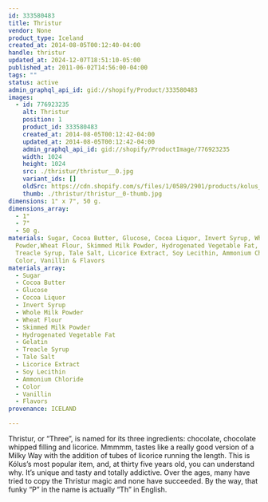 ```yaml
---
id: 333580483
title: Thristur
vendor: None
product_type: Iceland
created_at: 2014-08-05T00:12:40-04:00
handle: thristur
updated_at: 2024-12-07T18:51:10-05:00
published_at: 2011-06-02T14:56:00-04:00
tags: ""
status: active
admin_graphql_api_id: gid://shopify/Product/333580483
images:
  - id: 776923235
    alt: Thristur
    position: 1
    product_id: 333580483
    created_at: 2014-08-05T00:12:42-04:00
    updated_at: 2014-08-05T00:12:42-04:00
    admin_graphql_api_id: gid://shopify/ProductImage/776923235
    width: 1024
    height: 1024
    src: ./thristur/thristur__0.jpg
    variant_ids: []
    oldSrc: https://cdn.shopify.com/s/files/1/0589/2901/products/kolus_thristur.jpeg?v=1407211962
    thumb: ./thristur/thristur__0-thumb.jpg
dimensions: 1" x 7", 50 g.
dimensions_array:
  - 1"
  - 7"
  - 50 g.
materials: Sugar, Cocoa Butter, Glucose, Cocoa Liquor, Invert Syrup, Whole Milk
  Powder,Wheat Flour, Skimmed Milk Powder, Hydrogenated Vegetable Fat, Gelatin,
  Treacle Syrup, Tale Salt, Licorice Extract, Soy Lecithin, Ammonium Chloride,
  Color, Vanillin & Flavors
materials_array:
  - Sugar
  - Cocoa Butter
  - Glucose
  - Cocoa Liquor
  - Invert Syrup
  - Whole Milk Powder
  - Wheat Flour
  - Skimmed Milk Powder
  - Hydrogenated Vegetable Fat
  - Gelatin
  - Treacle Syrup
  - Tale Salt
  - Licorice Extract
  - Soy Lecithin
  - Ammonium Chloride
  - Color
  - Vanillin
  - Flavors
provenance: ICELAND

---
```


Thristur, or “Three”, is named for its three ingredients: chocolate, chocolate whipped filling and licorice. Mmmmm, tastes like a really good version of a Milky Way with the addition of tubes of licorice running the length. This is Kólus’s most popular item, and, at thirty five years old, you can understand why. It’s unique and tasty and totally addictive. Over the ages, many have tried to copy the Thristur magic and none have succeeded. By the way, that funky “P” in the name is actually “Th” in English.